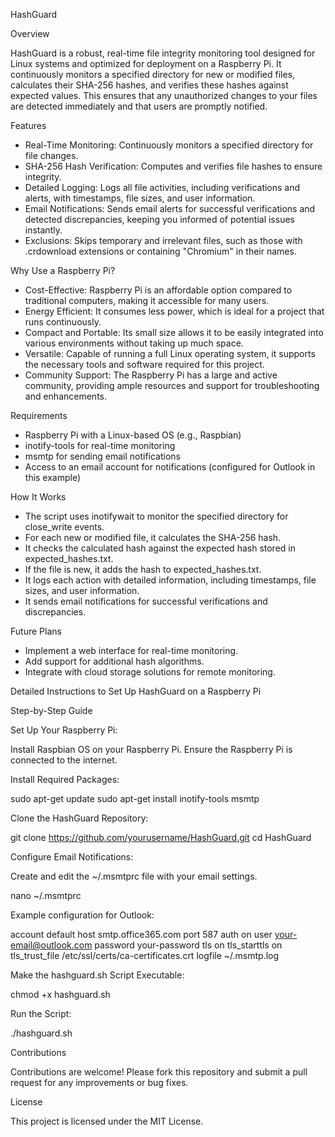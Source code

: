 HashGuard

Overview

HashGuard is a robust, real-time file integrity monitoring tool designed for Linux systems and optimized for deployment on a Raspberry Pi. It continuously monitors a specified directory for new or modified files, calculates their SHA-256 hashes, and verifies these hashes against expected values. This ensures that any unauthorized changes to your files are detected immediately and that users are promptly notified.

Features

- Real-Time Monitoring: Continuously monitors a specified directory for file changes.
- SHA-256 Hash Verification: Computes and verifies file hashes to ensure integrity.
- Detailed Logging: Logs all file activities, including verifications and alerts, with timestamps, file sizes, and user 
    information.
- Email Notifications: Sends email alerts for successful verifications and detected discrepancies, keeping you informed of 
    potential issues instantly.
- Exclusions: Skips temporary and irrelevant files, such as those with .crdownload extensions or containing "Chromium" in their 
    names.

Why Use a Raspberry Pi?

- Cost-Effective: Raspberry Pi is an affordable option compared to traditional computers, making it accessible for many users.
- Energy Efficient: It consumes less power, which is ideal for a project that runs continuously.
- Compact and Portable: Its small size allows it to be easily integrated into various environments without taking up much space.
- Versatile: Capable of running a full Linux operating system, it supports the necessary tools and software required for this 
    project.
- Community Support: The Raspberry Pi has a large and active community, providing ample resources and support for 
    troubleshooting and enhancements.


Requirements

- Raspberry Pi with a Linux-based OS (e.g., Raspbian)
- inotify-tools for real-time monitoring
- msmtp for sending email notifications
- Access to an email account for notifications (configured for Outlook in this example)

How It Works

- The script uses inotifywait to monitor the specified directory for close_write events.
- For each new or modified file, it calculates the SHA-256 hash.
- It checks the calculated hash against the expected hash stored in expected_hashes.txt.
- If the file is new, it adds the hash to expected_hashes.txt.
- It logs each action with detailed information, including timestamps, file sizes, and user information.
- It sends email notifications for successful verifications and discrepancies.

Future Plans

- Implement a web interface for real-time monitoring.
- Add support for additional hash algorithms.
- Integrate with cloud storage solutions for remote monitoring.

Detailed Instructions to Set Up HashGuard on a Raspberry Pi

Step-by-Step Guide

Set Up Your Raspberry Pi:

Install Raspbian OS on your Raspberry Pi.
Ensure the Raspberry Pi is connected to the internet.


Install Required Packages:

sudo apt-get update
sudo apt-get install inotify-tools msmtp


Clone the HashGuard Repository:

git clone https://github.com/yourusername/HashGuard.git
cd HashGuard


Configure Email Notifications:

Create and edit the ~/.msmtprc file with your email settings.

nano ~/.msmtprc

Example configuration for Outlook:

account default
host smtp.office365.com
port 587
auth on
user your-email@outlook.com
password your-password
tls on
tls_starttls on
tls_trust_file /etc/ssl/certs/ca-certificates.crt
logfile ~/.msmtp.log


Make the hashguard.sh Script Executable:

chmod +x hashguard.sh

Run the Script:

./hashguard.sh

Contributions

Contributions are welcome! Please fork this repository and submit a pull request for any improvements or bug fixes.

License

This project is licensed under the MIT License.
